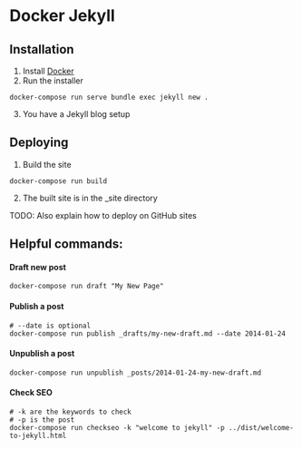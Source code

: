 # Docker Jekyll

## Installation
1. Install [Docker](https://docs.docker.com/engine/installation/)
2. Run the installer
  ```
  docker-compose run serve bundle exec jekyll new .
  ```
3. You have a Jekyll blog setup

## Deploying
1. Build the site
  ```
  docker-compose run build
  ```
2. The built site is in the _site directory

TODO: Also explain how to deploy on GitHub sites

## Helpful commands:
#### Draft new post

  ```
  docker-compose run draft "My New Page"
  ```

#### Publish a post

  ```
  # --date is optional
  docker-compose run publish _drafts/my-new-draft.md --date 2014-01-24
  ```

#### Unpublish a post

  ```
  docker-compose run unpublish _posts/2014-01-24-my-new-draft.md
  ```

#### Check SEO

  ```
  # -k are the keywords to check
  # -p is the post
  docker-compose run checkseo -k "welcome to jekyll" -p ../dist/welcome-to-jekyll.html
  ```
